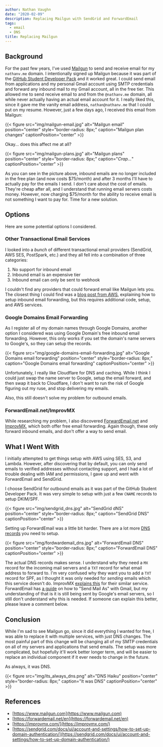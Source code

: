 ```yaml
---
author: Nathan Vaughn
date: "2020-02-09"
description: Replacing Mailgun with SendGrid and ForwardEmail
tags:
  - email
  - DNS
title: Replacing Mailgun
---
```


## Background

For the past few years, I've used [Mailgun](https://www.mailgun.com) to send and
receive email for my `nathanv.me` domain. I intentionally signed up Mailgun because it
was part of the
[GitHub Student Developer Pack](https://education.github.com/pack/offers)
and it worked great. I could send email from applications and my personal
Gmail account using SMTP credentials and forward
any inbound mail to my Gmail account, all in the free tier. This allowed me to send
receive email to and from the `@nathanv.me` domain,
all while never actually having an actual email account for it. I really liked this,
since it gave me the vanity email address, `nathan@nathanv.me`
that I could put on my resume.
However, just a few days ago, I received this email from Mailgun:

{{< figure src="img/mailgun-email.jpg" alt="Mailgun email" position="center" style="border-radius: 8px;" caption="Mailgun plan changes" captionPosition="center" >}}

Okay... does this affect me at all?

{{< figure src="img/mailgun-plans.jpg" alt="Mailgun plans" position="center" style="border-radius: 8px;" caption="<i>Crap...</i>" captionPosition="center" >}}

As you can see in the picture above, inbound emails are no longer included in the free
plan (and now costs $75/month) and after 3 months I'll have to actually pay for the
emails I send. I don't care about the cost of emails. They're cheap after all, and
I understand that running email servers costs money. However, now charging $75/month
for the ability to receive email is not something I want to pay for. Time for a new
solution.

## Options

Here are some potential options I considered.

### Other Transactional Email Services

I looked into a _bunch_ of different transactional email providers (SendGrid, AWS SES,
PostSpark, etc.) and they all fell into a combination of three categories:

1. No support for inbound email
2. Inbound email is an expensive tier
3. Inbound email can only be sent to webhook

I couldn't find any providers that could forward email like Mailgun lets you.
The closest thing I could find was a
[blog post from AWS](https://aws.amazon.com/blogs/messaging-and-targeting/forward-incoming-email-to-an-external-destination/),
explaining how to setup inbound email forwarding, but this requires additional code,
setup, and AWS services.

### Google Domains Email Forwarding

As I register all of my domain names through Google Domains,
another option I considered was using Google Domain's free inbound email forwarding.
However, this only works if you set the domain's name servers to Google's, so they
can setup the records.

{{< figure src="img/google-domains-email-forwarding.jpg" alt="Google Domains email forwarding" position="center" style="border-radius: 8px;" caption="Google Domains email forwarding" captionPosition="center" >}}

Unfortunately, I really like Cloudflare for DNS and caching. While I think I could just
swap the name server to Google, setup the email forward, and then swap it back to
Cloudflare, I don't want to run the risk of Google figuring out my ruse, and stop
delivering my emails.

Also, this still doesn't solve my problem for outbound emails.

### ForwardEmail.net/ImprovMX

While researching my problem, I also discovered
[ForwardEmail.net](https://forwardemail.net/en) and
[ImprovMX](https://improvmx.com/), which both offer free email forwarding.
Again though, these only forward inbound emails, and don't offer a way to send email.

## What I Went With

I initially attempted to get things setup with AWS using SES, S3, and Lambda.
However, after discovering that by default, you can only send emails to verified
addresses without contacting support, and I had a lot of trouble dealing with IAM
and permissions, I gave up and went with ForwardEmail and SendGrid.

I choose SendGrid for outbound emails as it was part of the GitHub Student Developer
Pack. It was very simple to setup with just a few `CNAME` records to setup DKIM/SPF.

{{< figure src="img/sendgrid_dns.jpg" alt="SendGrid dNS" position="center" style="border-radius: 8px;" caption="SendGrid DNS" captionPosition="center" >}}

Setting up ForwardEmail was a little bit harder. There are a lot more
[DNS records](https://forwardemail.net/en/faq#how-do-i-get-started-and-set-up-email-forwarding)
you need to setup.

{{< figure src="img/fordwardemail_dns.jpg" alt="ForwardEmail DNS" position="center" style="border-radius: 8px;" caption="ForwardEmail DNS" captionPosition="center" >}}

The actual DNS records makes sense. I understand why they need
a `MX` record for the incoming mail servers and a
`TXT` record for what email address to forward to.
I'm very confused why they want you to add a `TXT` record for SPF, as I thought
it was only needed for _sending_ emails which this service doesn't do.
ImprovMX [explains this](https://improvmx.com/guides/improvmx-spf-support/) for
their similar service. ForwardEmail has
[a guide](https://forwardemail.net/en/faq#how-to-send-mail-as-using-gmail)
on how to "Send Mail As" with Gmail, but my understanding of that is it is still
being sent by Google's email servers, so I still don't understand why this is needed.
If someone can explain this better, please leave a comment below.

## Conclusion

While I'm sad to see Mailgun go, since it did everything I wanted for free,
I was able to replace it with multiple services, with just DNS changes.
The most painful part of this change will be changing all of my SMTP
credentials on all of my servers and applications that send emails.
The setup was more complicated, but hopefully it'll work better longer term,
and will be easier to replace an individual component if it ever needs to
change in the future.

As always, it was DNS.

{{< figure src="img/its_always_dns.png" alt="DNS Haiku" position="center" style="border-radius: 8px;" caption="It was DNS" captionPosition="center" >}}

## References

- [https://www.mailgun.com](https://www.mailgun.com)
- [https://forwardemail.net/en](https://forwardemail.net/en)
- [https://improvmx.com/](https://improvmx.com/)
- [https://sendgrid.com/docs/ui/account-and-settings/how-to-set-up-domain-authentication/](https://sendgrid.com/docs/ui/account-and-settings/how-to-set-up-domain-authentication/)
